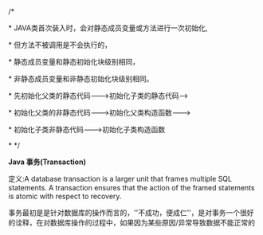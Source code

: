 /\*

\* JAVA类首次装入时，会对静态成员变量或方法进行一次初始化,

\* 但方法不被调用是不会执行的，

\* 静态成员变量和静态初始化块级别相同，

\* 非静态成员变量和非静态初始化块级别相同。

\* 先初始化父类的静态代码---&gt;初始化子类的静态代码--&gt;

\* 初始化父类的非静态代码---&gt;初始化父类构造函数---&gt;

\* 初始化子类非静态代码---&gt;初始化子类构造函数

\* \*/





**Java 事务\(Transaction\)**

定义:A database transaction is a larger unit that frames multiple SQL statements. A transaction ensures that the action of the framed statements is atomic  with respect to recovery.

事务最初是是针对数据库的操作而言的，''不成功，便成仁''，是对事务一个很好的诠释，在对数据库操作的过程中，如果因为某些原因/异常导致数据不能正常的



